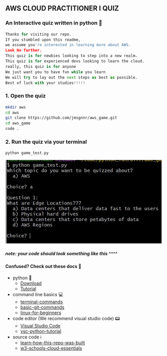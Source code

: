 
## AWS CLOUD PRACTITIONER I QUIZ

### An Interactive quiz written in python :snake:

```py
Thanks for visiting our repo. 
If you stumbled upon this readme, 
we assume you're interested in learning more about AWS. 
Look No further. 
This quiz is for newbies looking to step into a new realm. 
This quiz is for experienced devs looking to learn the cloud.
really, this quiz is for anyone
We just want you to have fun while you learn
We will try to lay out the next steps as best as possible. 
Best of luck with your studies!!!!!
```

### 1. Open the quiz

```sh
mkdir aws
cd aws
git clone https://github.com/jmsgnnr/aws_game.git
cd aws_game
code .
```

### 2.  Run the quiz via your terminal

```sh
python game_test.py
```

![Image](image.jpg)

##### note: your code should look something like this ^^^^

#### Confused? Check out these docs :paperclip:

- python :snake:
  - [Download](https://www.python.org/downloads/)
  - [Tutorial](https://docs.python.org/3/tutorial/)
- command line basics :computer:
  - [terminal-commands](https://realpython.com/terminal-commands/)
  - [basic-git-commands](https://confluence.atlassian.com/bitbucketserver/basic-git-commands-776639767.html)
  - [linux-for-beginners](https://maker.pro/linux/tutorial/basic-linux-commands-for-beginners)
- code editor (We recommend visual studio code) :pager:
  - [Visual Studio Code](https://code.visualstudio.com/download)
  - [vsc-python-tutorial](https://code.visualstudio.com/docs/python/python-tutorial)
- source code :information_source:
  - [learn-how-this-repo-was-built](https://realpython.com/python-quiz-application/)
  - [w3-schools-cloud-essentials](https://www.w3schools.com/quiztest/quiztest.php?qtest=AWSCE)
